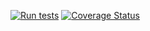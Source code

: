 [![Run tests](https://github.com/kristiania-pg6301-2022/pg6301-react-and-express-lectures/actions/workflows/test.yml/badge.svg)](https://github.com/kristiania-pg6301-2022/pg6301-react-and-express-lectures/actions/workflows/test.yml)
[![Coverage Status](https://coveralls.io/repos/github/kristiania-pg6301-2022/pg6301-react-and-express-lectures/badge.svg?branch=reference/03)](https://coveralls.io/github/kristiania-pg6301-2022/pg6301-react-and-express-lectures?branch=reference/03)
